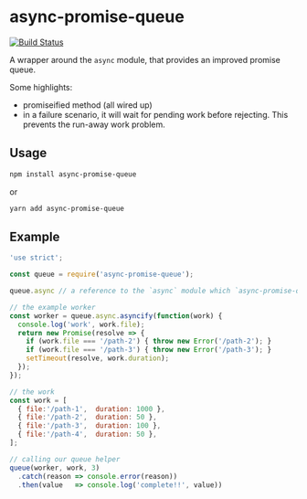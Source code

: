 # async-promise-queue

[![Build Status](https://travis-ci.org/stefanpenner/async-promise-queue.svg?branch=master)](https://travis-ci.org/stefanpenner/async-promise-queue)

A wrapper around the `async` module, that provides an improved promise queue.

Some highlights:

* promiseified method (all wired up)
* in a failure scenario, it will wait for pending work before rejecting. This prevents the run-away work problem.

## Usage

```sh
npm install async-promise-queue
```

or

```sh
yarn add async-promise-queue
```

## Example

```js
'use strict';

const queue = require('async-promise-queue');

queue.async // a reference to the `async` module which `async-promise-queue` is requiring.

// the example worker
const worker = queue.async.asyncify(function(work) {
  console.log('work', work.file);
  return new Promise(resolve => {
    if (work.file === '/path-2') { throw new Error('/path-2'); }
    if (work.file === '/path-3') { throw new Error('/path-3'); }
    setTimeout(resolve, work.duration);
  });
});

// the work
const work = [
  { file:'/path-1',  duration: 1000 },
  { file:'/path-2',  duration: 50 },
  { file:'/path-3',  duration: 100 },
  { file:'/path-4',  duration: 50 },
];

// calling our queue helper
queue(worker, work, 3)
  .catch(reason => console.error(reason))
  .then(value   => console.log('complete!!', value))
```
